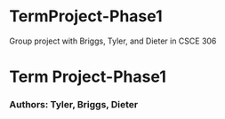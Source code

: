 # TermProject-Phase1
Group project with Briggs, Tyler, and Dieter in CSCE 306

<h1>Term Project-Phase1</h1>
<h3>Authors: Tyler, Briggs, Dieter</h3>
